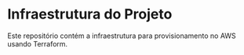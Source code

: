# Infraestrutura do Projeto
Este repositório contém a infraestrutura para provisionamento no AWS usando Terraform.
